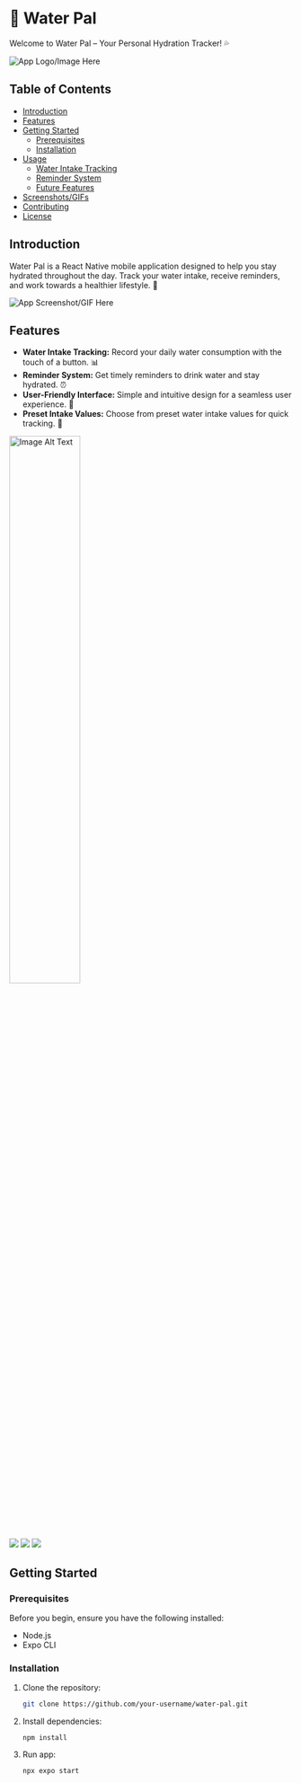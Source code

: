 # 🚰 Water Pal

Welcome to Water Pal – Your Personal Hydration Tracker! 💦

![App Logo/Image Here](/assets/Images/WaterPalLogo.jpeg)

## Table of Contents

-   [Introduction](#introduction)
-   [Features](#features)
-   [Getting Started](#getting-started)
    -   [Prerequisites](#prerequisites)
    -   [Installation](#installation)
-   [Usage](#usage)
    -   [Water Intake Tracking](#water-intake-tracking)
    -   [Reminder System](#reminder-system)
    -   [Future Features](#future-features)
-   [Screenshots/GIFs](#screenshots-or-gifs)
-   [Contributing](#contributing)
-   [License](#license)

## Introduction

Water Pal is a React Native mobile application designed to help you stay hydrated throughout the day. Track your water intake, receive reminders, and work towards a healthier lifestyle. 📱

![App Screenshot/GIF Here](/assets/Images/WaterPalGif.gif)

## Features

-   **Water Intake Tracking:** Record your daily water consumption with the touch of a button. 📊
-   **Reminder System:** Get timely reminders to drink water and stay hydrated. ⏰
-   **User-Friendly Interface:** Simple and intuitive design for a seamless user experience. 🎨
-   **Preset Intake Values:** Choose from preset water intake values for quick tracking. 🤳

<img src="/assets/Images/WaterPalImg1.PNG" alt="Image Alt Text" width="50%"/>

![](/assets/Images/WaterPalImg1.PNG)
![](/assets/Images/WaterPalImg2.PNG)
![](/assets/Images/WaterPalImg3.PNG)

## Getting Started

### Prerequisites

Before you begin, ensure you have the following installed:

-   Node.js
-   Expo CLI

### Installation

1. Clone the repository:

    ```bash
    git clone https://github.com/your-username/water-pal.git
    ```

2. Install dependencies:
    ```
    npm install
    ```
3. Run app:
    ```
    npx expo start
    ```
